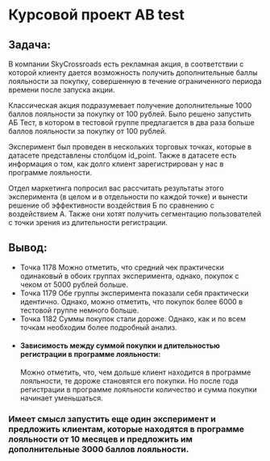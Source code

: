 # Курсовой проект AB test
## Задача:

В компании SkyCrossroads есть рекламная акция, в соответствии с которой клиенту дается возможность получить дополнительные баллы лояльности за покупку, совершенную в течение ограниченного периода времени после запуска акции.

Классическая акция подразумевает получение дополнительные 1000 баллов лояльности за покупку от 100 рублей. Было решено запустить АБ Тест, в котором в тестовой группе предлагается в два раза больше баллов лояльности за покупку от 100 рублей.

Эксперимент был проведен в нескольких торговых точках, которые в датасете представлены столбцом id_point. Также в датасете есть информация о том, как долго клиент зарегистрирован у нас в программе лояльности.

Отдел маркетинга попросил вас рассчитать результаты этого эксперимента (в целом и в отдельности по каждой точке) и вынести решение об эффективности воздействия Б по сравнению с воздействием А. Также они хотят получить сегментацию пользователей с точки зрения из длительности регистрации.

## Вывод:
- Точка 1178 Можно отметить, что средний чек практически одинаковый в обоих группах эксперимента, однако, покупок с чеком от 5000 рублей больше. 
- Точка 1179 Обе группы эксперимента показали себя практически идентично. Однако, можно отметить, что покупок более 6000 в тестовой группе немного больше. 
- Точка 1182 Суммы покупок стали дороже. Однако, как и по всем точкам необходим более подробный анализ. 
- #### Зависимость между суммой покупки и длительностью регистрации в программе лояльности: 
  Можно отметить, что, чем дольше клиент находится в программе лояльности, те дороже становятся его покупки. Но после года регистрации в программе лояльности количество и сумма покупки начинает уменьшаться.
### Имеет смысл запустить еще один эксперимент и предложить клиентам, которые находятся в программе лояльности от 10 месяцев и предложить им дополнительные 3000 баллов лояльности.








